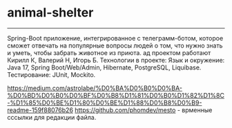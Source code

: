 # animal-shelter
------------------
Spring-Boot приложение, интегрированное с телеграмм-ботом, которое сможет отвечать на популярные вопросы людей о том, что нужно знать и уметь, чтобы забрать животное из приюта.
ад проектом работают Кирилл К, Валерий Н, Игорь Б.
Технологии в проекте: Язык и окружение: Java 17, Spring Boot/Web/Admin, Hibernate, PostgreSQL, Liquibase.
Тестирование: JUnit, Mockito.

https://medium.com/astrolabe/%D0%BA%D0%B0%D0%BA-%D0%BD%D0%B0%D0%BF%D0%B8%D1%81%D0%B0%D1%82%D1%8C-%D1%85%D0%BE%D1%80%D0%BE%D1%88%D0%B8%D0%B9-readme-159f88076b26
https://github.com/phomdev/mesto - врменные сссылки для редакции файла.
